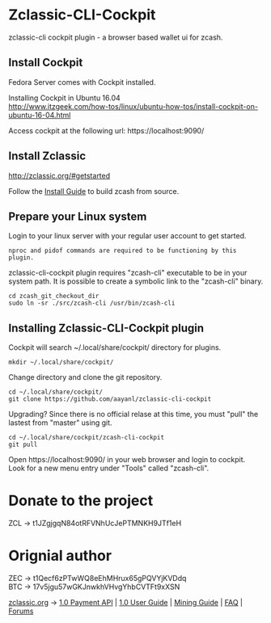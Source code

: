 # Zclassic-CLI-Cockpit

zclassic-cli cockpit plugin - a browser based wallet ui for zcash.

## Install Cockpit
Fedora Server comes with Cockpit installed.

Installing Cockpit in Ubuntu 16.04  
http://www.itzgeek.com/how-tos/linux/ubuntu-how-tos/install-cockpit-on-ubuntu-16-04.html

Access cockpit at the following url: https://localhost:9090/

## Install Zclassic

http://zclassic.org/#getstarted

Follow the <a target="_blank" href="https://github.com/z-classic/zclassic/wiki/1.0-User-Guide">Install Guide</a> to build zcash from source.

## Prepare your Linux system
Login to your linux server with your regular user account to get started.

    nproc and pidof commands are required to be functioning by this plugin.

zclassic-cli-cockpit plugin requires "zcash-cli" executable to be in your system path. It is possible to create a symbolic link to the "zcash-cli" binary.

    cd zcash_git_checkout_dir
    sudo ln -sr ./src/zcash-cli /usr/bin/zcash-cli

## Installing Zclassic-CLI-Cockpit plugin
Cockpit will search ~/.local/share/cockpit/ directory for plugins.

    mkdir ~/.local/share/cockpit/

Change directory and clone the git repository.
    
    cd ~/.local/share/cockpit/
    git clone https://github.com/aayanl/zclassic-cli-cockpit
    

Upgrading? Since there is no official relase at this time, you must "pull" the lastest from "master" using git.

    cd ~/.local/share/cockpit/zcash-cli-cockpit
    git pull

Open https://localhost:9090/ in your web browser and login to cockpit.
Look for a new menu entry under "Tools" called "zcash-cli".

# Donate to the project

ZCL -> t1JZgjgqN84otRFVNhUcJePTMNKH9JTf1eH

Orignial author
======
ZEC -> t1Qecf6zPTwWQ8eEhMHrux65gPQVYjKVDdq  
BTC -> 17v5jgu57wGKJnwkhVHvgYhbCVTFt9xXSN


<a target="_blank" href="/http://zclassic.org/">zclassic.org</a> -> 
<a target="_blank" href="https://github.com/zcash/zcash/blob/master/doc/payment-api.md">1.0 Payment API</a> |
<a target="_blank" href="https://github.com/zcash/zcash/wiki/1.0-User-Guide">1.0 User Guide</a> |
<a target="_blank" href="https://github.com/zcash/zcash/wiki/Mining-Guide">Mining Guide</a> |
<a target="_blank" href="https://z.cash/support/faq.html">FAQ</a> |
<a target="_blank" href="https://forum.z.cash/">Forums</a>
